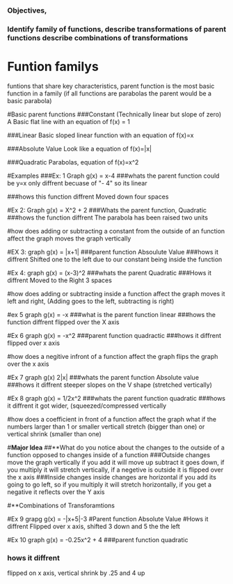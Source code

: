 ### Objectives, 
### Identify family of functions, describe transformations of parent functions describe combinations of transformations

# Funtion familys 
funtions that share key characteristics, parent function is the most basic function in a family (if all functions are parabolas the parent would be a basic parabola)

#Basic parent functions 
###Constant
 (Technically linear but slope of zero) A Basic flat line with an equation of f(x) = 1

###Linear
Basic sloped linear function with an equation of f(x)=x

###Absolute Value
Look like a  equation of f(x)=|x|

###Quadratic
Parabolas, equation of f(x)=x^2

#Examples
###Ex: 1 Graph g(x) = x-4
###whats the parent function
could be y=x only diffrent becuase of "- 4" so its linear


###hows this function diffrent
Moved down four spaces

#Ex 2: Graph g(x) = X^2 + 2
###Whats the parent function,
Quadratic
###hows the function diffrent
The parabola has been raised two units

#how does adding or subtracting a constant from the outside of an function affect the graph
moves the graph vertically

#EX 3: graph g(x) = |x+1|
###parent function
Absoulute Value
###hows it diffrent
Shifted one to the left due to our constant being inside the function

#Ex 4: graph g(x) = (x-3)^2
###whats the parent
Quadratic
###Hows it diffrent
Moved to the Right 3 spaces

#how does adding or subtracting inside a function affect the graph
moves it left and right, (Adding goes to the left, subtracting is right)

#ex 5 graph g(x) = -x
###what is the parent function
linear
###hows the function diffrent 
flipped over the X axis

#Ex 6 graph g(x) = -x^2
###parent function
quadractic
###hows it diffrent
flipped over x axis

#how does a negitive infront of a function affect the graph
flips the graph over the x axis

#Ex 7 graph g(x) 2|x|
###whats the parent function
Absolute value
###hows it diffrent
steeper slopes on the V shape (stretched vertically)

#Ex 8 graph g(x) = 1/2x^2
###whats the parent function
quadratic
###hows it diffrent
it got wider, (squeezed/compressed vertically

#how does a coefficient in front of a function affect the graph what if the numbers larger than 1 or smaller
verticall stretch (bigger than one) or vertical shrink (smaller than one)

#**Major Idea**
##**What do you notice about the changes to the outside of a function opposed to changes inside of a function
###Outside changes
move the graph vertically if you add it will move up subtract it goes down, if you multiply it will stretch vertically, if a negetive is outside it is flipped over the x axis
###Inside changes
inside changes are horizontal if you add its going to go left, so if you multiply it will stretch horizontally, if you get a negative it reflects over the Y axis

#**Combinations of Transforamtions

#Ex 9 grapg g(x) = -|x+5|-3
#Parent function
Absolute Value
#Hows it diffrent
Flipped over x axis, shifted 3 down and 5 the the left

#Ex 10 graph g(x) = -0.25x^2 + 4
###parent function
quadratic
### hows it diffrent
flipped on x axis, vertical shrink by .25 and 4 up
